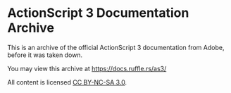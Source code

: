 # ActionScript 3 Documentation Archive

This is an archive of the official ActionScript 3 documentation from Adobe, before it was taken down.

You may view this archive at https://docs.ruffle.rs/as3/

All content is licensed [CC BY-NC-SA 3.0](https://creativecommons.org/licenses/by-nc-sa/3.0/).
